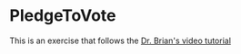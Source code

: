 # PledgeToVote

This is an exercise that follows the [Dr. Brian's video tutorial](https://youtu.be/he63dwZdhOM)
